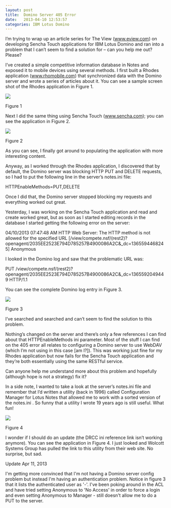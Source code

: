 ```yaml
---
layout: post
title:  Domino Server 405 Error
date:   2013-04-10 12:53:57
categories: IBM Lotus Domino
---
```

I’m trying to wrap up an article series for The View (www.eview.com) on developing Sencha Touch applications for IBM Lotus Domino and ran into a problem that I can’t seem to find a solution for – can you help me out? Please?

I’ve created a simple competitive information database in Notes and exposed it to mobile devices using several methods. I first built a Rhodes application (www.rhomobile.com) that synchronized data with the Domino server and wrote a series of articles about it. You can see a sample screen shot of the Rhodes application in Figure 1.

![](images/stories/2013/domino-405-error-1.png)

Figure 1

Next I did the same thing using Sencha Touch (www.sencha.com); you can see the application in Figure 2.

![](images/stories/2013/domino-405-error-2.png)

Figure 2

As you can see, I finally got around to populating the application with more interesting content.

Anyway, as I worked through the Rhodes application, I discovered that by default, the Domino server was blocking HTTP PUT and DELETE requests, so I had to put the following line in the server’s notes.ini file:

HTTPEnableMethods=PUT,DELETE

Once I did that, the Domino server stopped blocking my requests and everything worked out great.

Yesterday, I was working on the Sencha Touch application and read and create worked great, but as soon as I started editing records in the database I started getting the following error on the server:

04/10/2013 07:47:48 AM HTTP Web Server: The HTTP method is not allowed for the specified URL \[/view/compete.nsf/(rest2)?openagent/2035EE2523E794D785257B4900086A2C&\_dc=1365594468245\] Anonymous

I looked in the Domino log and saw that the problematic URL was:

PUT /view/compete.nsf/(rest2)?openagent/2035EE2523E794D785257B4900086A2C&\_dc=1365592049449 HTTP/1.1

You can see the complete Domino log entry in Figure 3.

![](images/stories/2013/domino-405-error-3.png)

Figure 3

I’ve searched and searched and can’t seem to find the solution to this problem.

Nothing’s changed on the server and there’s only a few references I can find about that HTTPEnableMethods ini parameter. Most of the stuff I can find on the 405 error all relates to configuring a Domino server to use WebDAV (which I’m not using in this case \[am I?\]). This was working just fine for my Rhodes application but now fails for the Sencha Touch application and they’re both essentially using the same RESTful service.

Can anyone help me understand more about this problem and hopefully (although hope is not a strategy) fix it?

In a side note, I wanted to take a look at the server’s notes.ini file and remember that I’d written a utility (back in 1996) called Configuration Manager for Lotus Notes that allowed me to work with a sorted version of the notes.ini . So funny that a utility I wrote 19 years ago is still useful. What fun!

![](images/stories/2013/domino-405-error-4.png)

Figure 4

I wonder if I should do an update (the DRCC ini reference link isn’t working anymore). You can see the application in Figure 4. I just looked and Wolcott Systems Group has pulled the link to this utility from their web site. No surprise, but sad.

Update Apr 11, 2013

I'm getting more convinced that I'm not having a Domino server config problem but instead I'm having an authentication problem. Notice in figure 3 that it lists the authenticated user as '-'. I've been poking around in the ACL and have tried setting Anonymous to 'No Access' in order to force a login and even setting Anonymous to Manager - still doesn't allow me to do a PUT to the server.